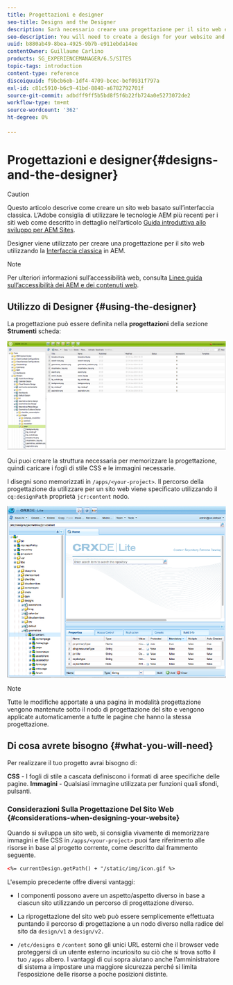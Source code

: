 ```yaml
---
title: Progettazioni e designer
seo-title: Designs and the Designer
description: Sarà necessario creare una progettazione per il sito web e in AEM è possibile farlo utilizzando Designer
seo-description: You will need to create a design for your website and in AEM, you do so by using the Designer
uuid: b880ab49-8bea-4925-9b7b-e911ebda14ee
contentOwner: Guillaume Carlino
products: SG_EXPERIENCEMANAGER/6.5/SITES
topic-tags: introduction
content-type: reference
discoiquuid: f9bcb6eb-1df4-4709-bcec-bef0931f797a
exl-id: c81c5910-b6c9-41bd-8840-a6782792701f
source-git-commit: adbdff9ff5b5bd8f5f6b22fb724a0e5273072de2
workflow-type: tm+mt
source-wordcount: '362'
ht-degree: 0%

---
```


# Progettazioni e designer{#designs-and-the-designer}

>[!CAUTION]
>
>Questo articolo descrive come creare un sito web basato sull’interfaccia classica. L’Adobe consiglia di utilizzare le tecnologie AEM più recenti per i siti web come descritto in dettaglio nell’articolo [Guida introduttiva allo sviluppo per AEM Sites](/help/sites-developing/getting-started.md).

Designer viene utilizzato per creare una progettazione per il sito web utilizzando la [Interfaccia classica](/help/release-notes/touch-ui-features-status.md) in AEM.

>[!NOTE]
>
>Per ulteriori informazioni sull’accessibilità web, consulta [Linee guida sull’accessibilità dei AEM e dei contenuti web](/help/managing/web-accessibility.md).

## Utilizzo di Designer {#using-the-designer}

La progettazione può essere definita nella **progettazioni** della sezione **Strumenti** scheda:

![screen_shot_2012-02-01at30237pm](assets/screen_shot_2012-02-01at30237pm.png)

Qui puoi creare la struttura necessaria per memorizzare la progettazione, quindi caricare i fogli di stile CSS e le immagini necessarie.

I disegni sono memorizzati in `/apps/<your-project>`. Il percorso della progettazione da utilizzare per un sito web viene specificato utilizzando il `cq:designPath` proprietà `jcr:content` nodo.

![chlimage_1-74](assets/chlimage_1-74a.png)

>[!NOTE]
>
>Tutte le modifiche apportate a una pagina in modalità progettazione vengono mantenute sotto il nodo di progettazione del sito e vengono applicate automaticamente a tutte le pagine che hanno la stessa progettazione.

## Di cosa avrete bisogno {#what-you-will-need}

Per realizzare il tuo progetto avrai bisogno di:

**CSS** - I fogli di stile a cascata definiscono i formati di aree specifiche delle pagine.
**Immagini** - Qualsiasi immagine utilizzata per funzioni quali sfondi, pulsanti.

### Considerazioni Sulla Progettazione Del Sito Web {#considerations-when-designing-your-website}

Quando si sviluppa un sito web, si consiglia vivamente di memorizzare immagini e file CSS in `/apps/<your-project>` puoi fare riferimento alle risorse in base al progetto corrente, come descritto dal frammento seguente.

```xml
<%= currentDesign.getPath() + "/static/img/icon.gif %>
```

L&#39;esempio precedente offre diversi vantaggi:

* I componenti possono avere un aspetto/aspetto diverso in base a ciascun sito utilizzando un percorso di progettazione diverso.
* La riprogettazione del sito web può essere semplicemente effettuata puntando il percorso di progettazione a un nodo diverso nella radice del sito da `design/v1` a `design/v2.`

* `/etc/designs` e `/content` sono gli unici URL esterni che il browser vede proteggersi di un utente esterno incuriosito su ciò che si trova sotto il tuo `/apps` albero. I vantaggi di cui sopra aiutano anche l’amministratore di sistema a impostare una maggiore sicurezza perché si limita l’esposizione delle risorse a poche posizioni distinte.

